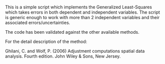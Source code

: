 This is a simple script which implements the Generalized Least-Squares which takes errors in both dependent and independent variables. The script is generic enough to work with more than 2 independent variables and their associated errors/uncertainties. 

The code has been validated against the other available methods. 

For the detail description of the method: 

Ghilani, C. and Wolf, P. (2006) Adjustment computations spatial data analysis. Fourth edition. John Wiley & Sons, New Jersey.
